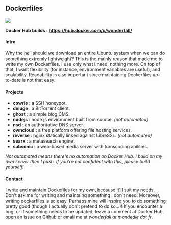 ## Dockerfiles

![](https://i.goopics.net/lA.png)

**Docker Hub builds : https://hub.docker.com/u/wonderfall/**

#### Intro
Why the hell should we download an entire Ubuntu system when we can do something extremly lightweight? This is the mainly reason that made me to write my own Dockerfiles. I use only what I need, nothing more. On top of that, I want flexibility (for instance, environment variables are useful), and scalability. Readability is also important since maintaining Dockerfiles up-to-date is not that easy.

#### Projects
- **cowrie** : a SSH honeypot.
- **deluge** : a BitTorrent client.
- **ghost** : a simple blog CMS.
- **nodejs** : node.js environment built from source. *(not automated)*
- **nsd** : an authoritative DNS server.
- **owncloud** : a free platform offering file hosting services.
- **reverse** : nginx statically linked against LibreSSL. *(not automated)*
- **searx** : a metasearch engine.
- **subsonic** : a web-based media server with transcoding abilities.

*Not automated means there's no automation on Docker Hub. I build on my own server then I push. If you're not confident with this, please build yourself!*

#### Contact
I write and maintain Dockefiles for my own, because it'll suit my needs. Don't ask me for writing and maintaing something I don't need. Moreover, writing dockerfiles is so easy. Perhaps mine will inspire you to do something pretty good (though I actually  don't pretend to do so...)! If you encounter a bug, or if something needs to be updated, leave a comment at Docker Hub, open an issue on Github or email me at *wonderfall at mondedie dot fr*.
